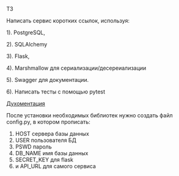ТЗ

Написать сервис коротких ссылок, используя:

1). PostgreSQL,

2). SQLAlchemy

3). Flask,

4). Marshmallow для сериализации/десереиализации

5). Swagger для документации.

6). Написать тесты с помощью pytest

[Духоментация](https://app.swaggerhub.com/apis/8-pink-dino/short-url-service/1.0.0#/)


После установки необходимых библиотек нужно создать файл config.py, в котором прописать:

1) HOST сервера базы данных
2) USER пользователя БД
3) PSWD пароль
4) DB_NAME имя базы данных
5) SECRET_KEY для flask
6) и API_URL для самого сервиса

